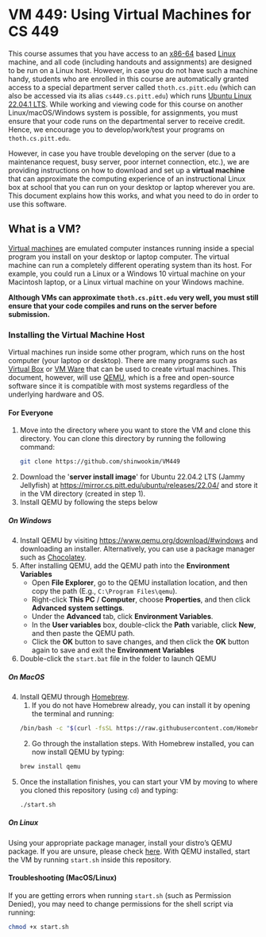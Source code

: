 
# VM 449: Using Virtual Machines for CS 449

This course assumes that you have access to an [x86-64](https://en.wikipedia.org/wiki/X86-64) based [Linux](https://en.wikipedia.org/wiki/Linux) machine, and all code (including handouts and assignments) are designed to be run on a Linux host. However, in case you do not have such a machine handy, students who are enrolled in this course are automatically granted access to a special department server called `thoth.cs.pitt.edu` (which can also be accessed via its alias `cs449.cs.pitt.edu`) which runs [Ubuntu Linux 22.04.1 LTS](https://wiki.ubuntu.com/JammyJellyfish). While working and viewing code for this course on another Linux/macOS/Windows system is possible, for assignments, you must ensure that your code runs on the departmental server to receive credit. Hence, we encourage you to develop/work/test your programs on `thoth.cs.pitt.edu`.

However, in case you have trouble developing on the server (due to a maintenance request, busy server, poor internet connection, etc.), we are providing instructions on how to download and set up a **virtual machine** that can approximate the computing experience of an instructional Linux box at school that you can run on your desktop or laptop wherever you are. This document explains how this works, and what you need to do in order to use this software.

## What is a VM?
[Virtual machines](https://en.wikipedia.org/wiki/Virtual_machine) are emulated computer instances running inside a special program you install on your desktop or laptop computer. The virtual machine can run a completely different operating system than its host. For example, you could run a Linux or a Windows 10 virtual machine on your Macintosh laptop, or a Linux virtual machine on your Windows machine.

**Although VMs can approximate `thoth.cs.pitt.edu` very well, you must still ensure that your code compiles and runs on the server before submission.**

### Installing the Virtual Machine Host
Virtual machines run inside some other program, which runs on the host computer (your laptop or desktop). There are many programs such as [Virtual Box](https://www.virtualbox.org/) or [VM Ware](https://www.vmware.com/) that can be used to create virtual machines. This document, however, will use [QEMU](https://www.qemu.org/), which is a free and open-source software since it is compatible with most systems regardless of the underlying hardware and OS.

#### For Everyone
1. Move into the directory where you want to store the VM and clone this directory. You can clone this directory by running the following command:
	```sh
	git clone https://github.com/shinwookim/VM449
	```
2. Download the '**server install image**' for Ubuntu 22.04.2 LTS (Jammy Jellyfish) at https://mirror.cs.pitt.edu/ubuntu/releases/22.04/ and store it in the VM directory (created in step 1).
3. Install QEMU by following the steps below

##### On Windows
4. Install QEMU by visiting https://www.qemu.org/download/#windows and downloading an installer. Alternatively, you can use a package manager such as [Chocolatey](https://chocolatey.org/install).
5. After installing QEMU, add the QEMU path into the **Environment Variables**
	- Open **File Explorer**, go to the QEMU installation location, and then copy the path (E.g., `C:\Program Files\qemu`).
	- Right-click  **This PC**  /  **Computer**, choose  **Properties**, and then click  **Advanced system settings**.
	- Under the  **Advanced**  tab, click  **Environment Variables**.
	- In the  **User variables**  box, double-click the  **Path**  variable, click  **New**, and then paste the QEMU path.
	- Click the  **OK**  button to save changes, and then click the  **OK**  button again to save and exit the  **Environment Variables**
6. Double-click the `start.bat` file in the folder to launch QEMU
##### On MacOS
4. Install QEMU through [Homebrew](https://brew.sh/).
	1. If you do not have Homebrew already, you can install it by opening the terminal and running:
	```sh
	/bin/bash -c "$(curl -fsSL https://raw.githubusercontent.com/Homebrew/install/HEAD/install.sh)"
	```
	2. Go through the installation steps. With Homebrew installed, you can now install QEMU by typing:
	```sh
	brew install qemu
	```
5. Once the installation finishes, you can start your VM by moving to where you cloned this repository (using `cd`) and typing:
	```sh
	./start.sh
	```
##### On Linux
Using your appropriate package manager, install your distro’s QEMU package. If you are unsure, please check [here](https://www.qemu.org/download/#linux). With QEMU installed, start the VM by running `start.sh` inside this repository.

#### Troubleshooting (MacOS/Linux)
If you are getting errors when running `start.sh` (such as Permission Denied), you may need to change permissions for the shell script via running:
```sh
chmod +x start.sh
```
